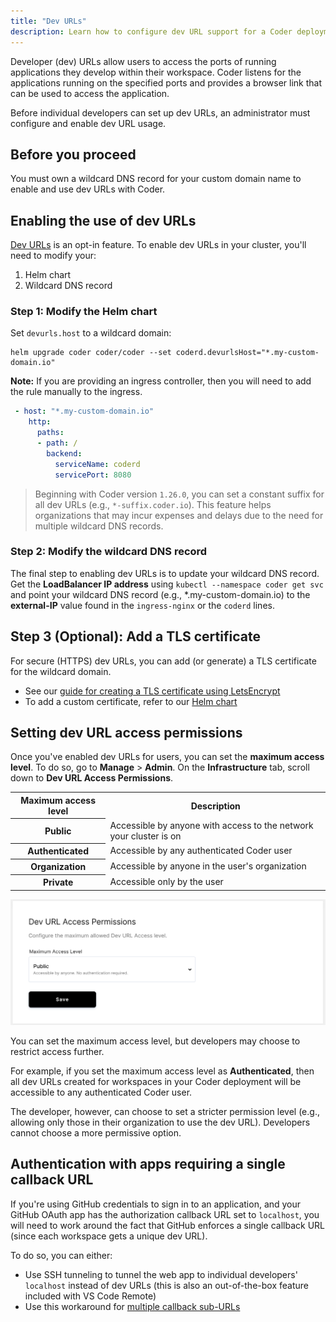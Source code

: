 ```yaml
---
title: "Dev URLs"
description: Learn how to configure dev URL support for a Coder deployment.
---
```


Developer (dev) URLs allow users to access the ports of running applications
they develop within their workspace. Coder listens for the applications running
on the specified ports and provides a browser link that can be used to access
the application.

Before individual developers can set up dev URLs, an administrator must
configure and enable dev URL usage.

## Before you proceed

You must own a wildcard DNS record for your custom domain name to enable and use
dev URLs with Coder.

## Enabling the use of dev URLs

[Dev URLs](../workspaces/devurls.md) is an opt-in feature. To enable dev URLs in
your cluster, you'll need to modify your:

1. Helm chart
1. Wildcard DNS record

### Step 1: Modify the Helm chart

Set `devurls.host` to a wildcard domain:

```shell
helm upgrade coder coder/coder --set coderd.devurlsHost="*.my-custom-domain.io"
```

**Note:** If you are providing an ingress controller, then you will need to add
the rule manually to the ingress.

```yaml
 - host: "*.my-custom-domain.io"
    http:
      paths:
      - path: /
        backend:
          serviceName: coderd
          servicePort: 8080
```

> Beginning with Coder version `1.26.0`, you can set a constant suffix for all
> dev URLs (e.g., `*-suffix.coder.io`). This feature helps organizations that
> may incur expenses and delays due to the need for multiple wildcard DNS
> records.

### Step 2: Modify the wildcard DNS record

The final step to enabling dev URLs is to update your wildcard DNS record. Get
the **LoadBalancer IP address** using `kubectl --namespace coder get svc` and
point your wildcard DNS record (e.g., \*.my-custom-domain.io) to the
**external-IP** value found in the `ingress-nginx` or the `coderd` lines.

## Step 3 (Optional): Add a TLS certificate

For secure (HTTPS) dev URLs, you can add (or generate) a TLS certificate for the
wildcard domain.

- See our
  [guide for creating a TLS certificate using LetsEncrypt](../guides/tls-certificates)
- To add a custom certificate, refer to our
  [Helm chart](https://github.com/cdr/enterprise-helm)

## Setting dev URL access permissions

Once you've enabled dev URLs for users, you can set the **maximum access
level**. To do so, go to **Manage** > **Admin**. On the **Infrastructure** tab,
scroll down to **Dev URL Access Permissions**.

<table>
  <tr>
    <th>Maximum access level</th>
    <th>Description</th>
  </tr>
  <tr>
    <th>Public</th>
    <td>Accessible by anyone with access to the
    network your cluster is on</td>
  </tr>
  <tr>
    <th>Authenticated</th>
    <td>Accessible by any authenticated Coder user</td>
  </tr>
  <tr>
    <th>Organization</th>
    <td>Accessible by anyone in the user's organization</td>
  </tr>
  <tr>
    <th>Private</th>
    <td>Accessible only by the user</td>
  </tr>
</table>

![Setting dev URL permissions](../assets/admin/admin-devurl-permissions.png)

You can set the maximum access level, but developers may choose to restrict
access further.

For example, if you set the maximum access level as **Authenticated**, then all
dev URLs created for workspaces in your Coder deployment will be accessible to
any authenticated Coder user.

The developer, however, can choose to set a stricter permission level (e.g.,
allowing only those in their organization to use the dev URL). Developers cannot
choose a more permissive option.

## Authentication with apps requiring a single callback URL

If you're using GitHub credentials to sign in to an application, and your GitHub
OAuth app has the authorization callback URL set to `localhost`, you will need
to work around the fact that GitHub enforces a single callback URL (since each
workspace gets a unique dev URL).

To do so, you can either:

- Use SSH tunneling to tunnel the web app to individual developers' `localhost`
  instead of dev URLs (this is also an out-of-the-box feature included with VS
  Code Remote)
- Use this workaround for
  [multiple callback sub-URLs](https://stackoverflow.com/questions/35942009/github-oauth-multiple-authorization-callback-url/38194107#38194107)
